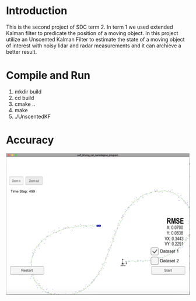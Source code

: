 # Introduction
This is the second project of SDC term 2. In term 1 we used extended Kalman filter to predicate the position of a moving object. In this project utilize an Unscented Kalman Filter to estimate the state of a moving object of interest with noisy lidar and radar measurements and it can archieve a better result.

[image0]: rmse.png "rmse"

# Compile and Run

1. mkdir build
2. cd build
3. cmake ..
4. make
5. ./UnscentedKF


# Accuracy

![alt text][image0]


